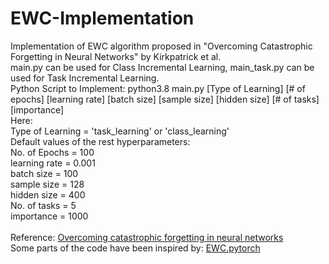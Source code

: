 # EWC-Implementation
Implementation of EWC algorithm proposed in "Overcoming Catastrophic Forgetting in Neural Networks" by Kirkpatrick et al.<br/>
main.py can be used for Class Incremental Learning, main_task.py can be used for Task Incremental Learning.<br/>
Python Script to Implement: python3.8 main.py [Type of Learning] [# of epochs] [learning rate] [batch size] [sample size] [hidden size] [# of tasks] [importance]<br/>
Here:<br/>
Type of Learning = 'task_learning' or 'class_learning'<br/>
Default values of the rest hyperparameters:<br/>
No. of Epochs = 100<br/>
learning rate = 0.001<br/>
batch size = 100<br/>
sample size = 128<br/>
hidden size = 400<br/>
No. of tasks = 5<br/>
importance = 1000<br/>
<br/>
Reference: [Overcoming catastrophic forgetting in neural networks](https://arxiv.org/abs/1612.00796)<br/>
Some parts of the code have been inspired by: [EWC.pytorch](https://github.com/moskomule/ewc.pytorch#ewcpytorch)<br/>
